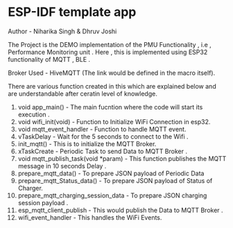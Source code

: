 ESP-IDF template app
====================
Author - Niharika Singh & Dhruv Joshi

The Project is the DEMO implementation of the PMU Functionality , i.e , Performance Monitoring unit .
Here , this is implemented using ESP32 functionality of MQTT , BLE .

Broker Used - HiveMQTT (The link would be defined in the macro itself).

There are various function created in this which are explained below and are understandable after ceratin level of knowledge.

1) void app_main() - The main fucntion where the code will start its execution .
2) void wifi_init(void) - Function to Initialize WiFi Connection in esp32.
3) void mqtt_event_handler - Function to handle MQTT event.
4) vTaskDelay - Wait for the 5 seconds to connect to the Wifi .
5) init_mqtt()  - This is to initialize the MQTT Broker.
6) xTaskCreate - Periodic Task to send Data to MQTT Broker .
7) void mqtt_publish_task(void *param) - This function publishes the MQTT message in 10 seconds Delay .   
8) prepare_mqtt_data() - To prepare JSON payload of Periodic Data 
9) prepare_mqtt_Status_data() - To prepare JSON payload of Status of Charger.
10) prepare_mqtt_charging_session_data - To prepare JSON charging session payload .
11) esp_mqtt_client_publish - This would publish the Data to MQTT Broker .
12) wifi_event_handler - This handles the WiFi Events.


